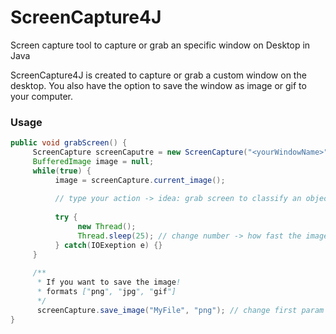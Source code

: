 # ScreenCapture4J
Screen capture tool to capture or grab an specific window on Desktop in Java

ScreenCapture4J is created to capture or grab a custom window on the desktop. You also have the option to save the window as image or gif 
to your computer.

### Usage

```java
public void grabScreen() {
     ScreenCapture screenCaputre = new ScreenCapture("<yourWindowName>"); // <yourWindowName> -> change to the title of you window, you want to capture!
     BufferedImage image = null;
     while(true) {
          image = screenCapture.current_image();
          
          // type your action -> idea: grab screen to classify an object on live screen with an neural network...
          
          try {
               new Thread();
               Thread.sleep(25); // change number -> how fast the image gets updated!
          } catch(IOExeption e) {}
     }
     
     /**
      * If you want to save the image!
      * formats ["png", "jpg", "gif"]
      */
      screenCapture.save_image("MyFile", "png"); // change first param to edit the fileName ; change second param to edit the format!
}

```
